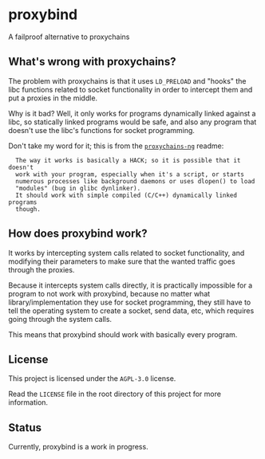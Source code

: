 # proxybind
A failproof alternative to proxychains

## What's wrong with proxychains?
The problem with proxychains is that it uses `LD_PRELOAD` and "hooks" the libc functions related to socket functionality in order to intercept them and put a proxies in the middle.

Why is it bad? Well, it only works for programs dynamically linked against a libc, so statically linked programs would be safe, and also any program that doesn't use the libc's functions for socket programming.

Don't take my word for it; this is from the [`proxychains-ng`](https://github.com/rofl0r/proxychains-ng) readme:
```
  The way it works is basically a HACK; so it is possible that it doesn't
  work with your program, especially when it's a script, or starts
  numerous processes like background daemons or uses dlopen() to load
  "modules" (bug in glibc dynlinker).
  It should work with simple compiled (C/C++) dynamically linked programs
  though.
```

## How does proxybind work?
It works by intercepting system calls related to socket functionality, and modifying their parameters to make sure that the wanted traffic goes through the proxies.

Because it intercepts system calls directly, it is practically impossible for a program to not work with proxybind, because no matter what library/implementation they use for socket programming,
they still have to tell the operating system to create a socket, send data, etc, which requires going through the system calls.

This means that proxybind should work with basically every program.

## License
This project is licensed under the `AGPL-3.0` license.

Read the `LICENSE` file in the root directory of this project for more information.

## Status
Currently, proxybind is a work in progress.
